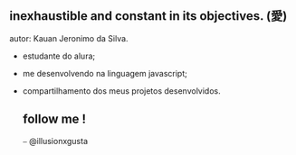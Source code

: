 ## inexhaustible and constant in its objectives. (愛)

autor: Kauan Jeronimo da Silva.
- estudante do alura;
- me desenvolvendo na linguagem javascript;
- compartilhamento dos meus projetos desenvolvidos.

  ## follow me !
  ⎯ @illusionxgusta
